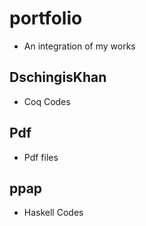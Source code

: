 # portfolio

- An integration of my works

## DschingisKhan

- Coq Codes

## Pdf

- Pdf files

## ppap

- Haskell Codes
